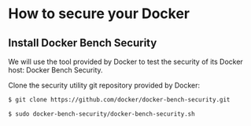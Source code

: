 # How to secure your Docker

## Install Docker Bench Security

We will use the tool provided by Docker to test the security of its Docker host: Docker Bench Security.

Clone the security utility git repository provided by Docker:

```bash
$ git clone https://github.com/docker/docker-bench-security.git 
```

```bash
$ sudo docker-bench-security/docker-bench-security.sh
```